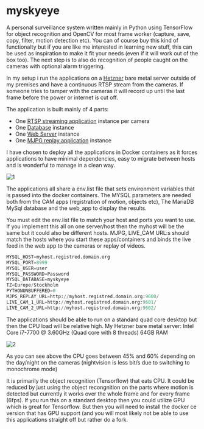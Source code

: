 # myskyeye
A personal surveillance system written mainly in Python using TensorFlow for object recognition and OpenCV for most frame worker (capture, save, copy, filter, motion detection etc). You can of course buy this kind of functionalty but if you are like me interested in learning new stuff, this can be used as inspiration to make it fit your needs (even if it will work out of the box too). The next step is to also do recognition of people caught on the cameras with optional alarm triggering.

In my setup i run the applications on a [Hetzner](https://www.hetzner.com/) bare metal server outside of my premises and have a continuous RTSP stream from the cameras. If someone tries to tamper with the cameras it will record up until the last frame before the power or internet is cut off. 

The application is built mainly of 4 parts:
* One [RTSP streaming application](https://github.com/epkboan/myskyeye/blob/master/cam/README.md) instance per camera 
* One [Database](https://github.com/epkboan/myskyeye/blob/master/database/README.md) instance
* One [Web Server](https://github.com/epkboan/myskyeye/blob/master/web_app/README.md) instance
* One [MJPG replay application](https://github.com/epkboan/myskyeye/blob/master/cam/README.md) instance

I have chosen to deploy all the applications in Docker containers as it forces applications to have minimal dependencies, easy to migrate between hosts and is wonderful to manage in a clean way.

![1](https://github.com/epkboan/epkboan.github.io/blob/master/myskyeye.png?raw=true "MySkyEye Overview")

The applications all share a env.list file that sets environment variables that is passed into the docker containers. The MYSQL parameters are needed both from the CAM apps (registration of motion, objects etc), The MariaDB MySql database and the web_app to display the results.

You must edit the env.list file to match your host and ports you want to use. If you implement this all on one server/host then the myhost will be the same but it could also be different hosts. MJPG, LIVE_CAM URL:s should match the hosts where you start these apps/containers and binds the live feed in the web app to the cameras or replay of videos.
```python
MYSQL_HOST=myhost.registred.domain.org
MYSQL_PORT=8999
MYSQL_USER=user
MYSQL_PASSWORD=Password
MYSQL_DATABASE=myskyeye
TZ=Europe/Stockholm
PYTHONUNBUFFERED=0
MJPG_REPLAY_URL=http://myhost.registred.domain.org:9600/
LIVE_CAM_1_URL=http://myhost.registred.domain.org:9601/
LIVE_CAM_2_URL=http://myhost.registred.domain.org:9602/
```

The applications should be able to run on a standard quad core desktop but then the CPU load will be relative high. My Hetzner bare metal server: Intel Core i7-7700 @ 3.60GHz (Quad core with 8 threads) 64GB RAM

![2](https://github.com/epkboan/epkboan.github.io/blob/master/boan_utilization.jpg?raw=true "Resource Utilization")

As you can see above the CPU goes between 45% and 60% depending on the day/night on the cameras (nightvision is less bit/s due to switching to monochrome mode)

It is primarily the object recognition (Tensorflow) that eats CPU. It could be reduced by just using the object recongnition on the parts where motion is detected but currently it works over the whole frame and for every frame (6fps). If you run this on a standard desktop then you could utilize GPU which is great for Tensorflow. But then you will need to install the docker ce version that has GPU support (and you will most likely not be able to use this applications straight off but rather do a fork.

